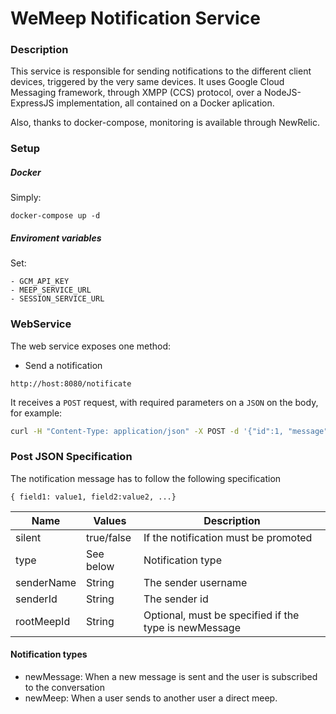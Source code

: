 # WeMeep Notification Service
### Description
This service is responsible for sending notifications to the different client devices, triggered by the very same devices. It uses Google Cloud Messaging framework, through XMPP (CCS) protocol, over a NodeJS-ExpressJS implementation, all contained on a Docker aplication.

Also, thanks to docker-compose, monitoring is available through NewRelic.
### Setup
##### Docker
Simply:
```
docker-compose up -d
```
##### Enviroment variables
Set:
````
- GCM_API_KEY
- MEEP_SERVICE_URL
- SESSION_SERVICE_URL
````
### WebService
The web service exposes one method:
- Send a notification
```
http://host:8080/notificate
```
It receives a `POST` request, with required parameters on a `JSON` on the body, for example:
```bash
curl -H "Content-Type: application/json" -X POST -d '{"id":1, "message":{"data":"some data", "public":"false"}, "to":"d2u3boTSskQ:AP...dzfv"}' http://host:8080/notifdevice
```

### Post JSON Specification
The notification message has to follow the following specification
```
{ field1: value1, field2:value2, ...}
```
| Name          | Values        | Description                          |
| ------------- |---------------| -------------------------------------|
| silent        | true/false    | If the notification must be promoted |
| type          | See below |    Notification type             |
| senderName     | String    | The sender username            |
| senderId       | String    | The sender id        |
| rootMeepId    | String    | Optional, must be specified if the type is newMessage |

#### Notification types
- newMessage: When a new message is sent and the user is subscribed to the conversation
- newMeep: When a user sends to another user a direct meep.
